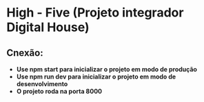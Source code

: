 # High - Five (Projeto integrador Digital House)

## Cnexão:

- **Use npm start para inicializar o projeto em modo de produção**
- **Use npm run dev para inicializar o projeto em modo de desenvolvimento**
- **O projeto roda na porta 8000**
